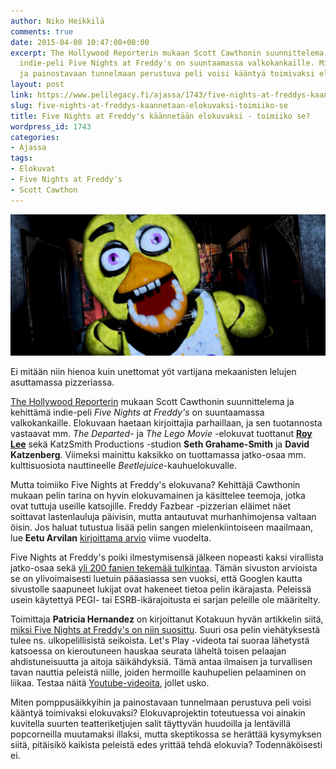 ```yaml
---
author: Niko Heikkilä
comments: true
date: 2015-04-08 10:47:08+00:00
excerpt: The Hollywood Reporterin mukaan Scott Cawthonin suunnittelema ja kehittämä
  indie-peli Five Nights at Freddy's on suuntaamassa valkokankaille. Miten pomppusäikkyihin
  ja painostavaan tunnelmaan perustuva peli voisi kääntyä toimivaksi elokuvaksi?
layout: post
link: https://www.pelilegacy.fi/ajassa/1743/five-nights-at-freddys-kaannetaan-elokuvaksi-toimiiko-se
slug: five-nights-at-freddys-kaannetaan-elokuvaksi-toimiiko-se
title: Five Nights at Freddy's käännetään elokuvaksi - toimiiko se?
wordpress_id: 1743
categories:
- Ajassa
tags:
- Elokuvat
- Five Nights at Freddy's
- Scott Cawthon
---
```


[![Five Night's at Freddys kääntyy elokuvaksi](/uploads/2015/04/fnaf_elokuva.jpg)](/uploads/2015/04/fnaf_elokuva.jpg)

Ei mitään niin hienoa kuin unettomat yöt vartijana mekaanisten lelujen asuttamassa pizzeriassa.

[The Hollywood Reporterin](http://www.hollywoodreporter.com/heat-vision/video-game-five-nights-at-787061) mukaan Scott Cawthonin suunnittelema ja kehittämä indie-peli _Five Nights at Freddy's_ on suuntaamassa valkokankaille. Elokuvaan haetaan kirjoittajia parhaillaan, ja sen tuotannosta vastaavat mm. _The Departed_- ja _The Lego Movie_ -elokuvat tuottanut **[Roy Lee](http://www.imdb.com/name/nm0498175/?ref_=fn_al_nm_1)** sekä KatzSmith Productions -studion **Seth Grahame-Smith** ja **David Katzenberg**. Viimeksi mainittu kaksikko on tuottamassa jatko-osaa mm. kulttisuosiota nauttineelle _Beetlejuice_-kauhuelokuvalle.

Mutta toimiiko Five Nights at Freddy's elokuvana? Kehittäjä Cawthonin mukaan pelin tarina on hyvin elokuvamainen ja käsittelee teemoja, jotka ovat tuttuja useille katsojille. Freddy Fazbear -pizzerian eläimet näet soittavat lastenlauluja päivisin, mutta antautuvat murhanhimojensa valtaan öisin. Jos haluat tutustua lisää pelin sangen mielenkiintoiseen maailmaan, lue **Eetu Arvilan** [kirjoittama arvio](http://www.pelilegacy.fi/arvostelut/869/five-nights-at-freddys) viime vuodelta.

Five Nights at Freddy's poiki ilmestymisensä jälkeen nopeasti kaksi virallista jatko-osaa sekä [yli 200 fanien tekemää tulkintaa](http://www.rockpapershotgun.com/2015/01/26/five-nights-at-freddys-fan-games/). Tämän sivuston arvioista se on ylivoimaisesti luetuin pääasiassa sen vuoksi, että Googlen kautta sivustolle saapuneet lukijat ovat hakeneet tietoa pelin ikärajasta. Peleissä usein käytettyä PEGI- tai ESRB-ikärajoitusta ei sarjan peleille ole määritelty.

Toimittaja **Patricia Hernandez** on kirjoittanut Kotakuun hyvän artikkelin siitä, [miksi Five Nights at Freddy's on niin suosittu](http://kotaku.com/why-five-nights-at-freddys-is-so-popular-explained-1684275687). Suuri osa pelin viehätyksestä tulee ns. ulkopelillisistä seikoista. Let's Play -videota tai suoraa lähetystä katsoessa on kieroutuneen hauskaa seurata läheltä toisen pelaajan ahdistuneisuutta ja aitoja säikähdyksiä. Tämä antaa ilmaisen ja turvallisen tavan nauttia peleistä niille, joiden hermoille kauhupelien pelaaminen on liikaa. Testaa näitä [Youtube-videoita](https://www.youtube.com/results?search_query=five+nights+at+freddy%27s+game), jollet usko.

Miten pomppusäikkyihin ja painostavaan tunnelmaan perustuva peli voisi kääntyä toimivaksi elokuvaksi? Elokuvaprojektin toteutuessa voi ainakin kuvitella suurten teatteriketjujen salit täyttyvän huudoilla ja lentävillä popcorneilla muutamaksi illaksi, mutta skeptikossa se herättää kysymyksen siitä, pitäisikö kaikista peleistä edes yrittää tehdä elokuvia? Todennäköisesti ei.
